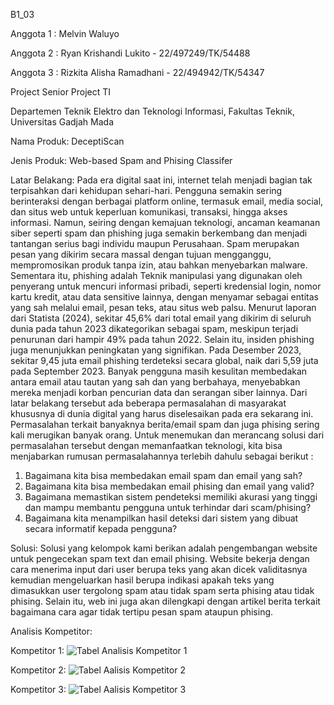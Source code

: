 B1_03

Anggota 1 : Melvin Waluyo

Anggota 2 : Ryan Krishandi Lukito - 22/497249/TK/54488

Anggota 3 : Rizkita Alisha Ramadhani - 22/494942/TK/54347

Project Senior Project TI

Departemen Teknik Elektro dan Teknologi Informasi, Fakultas Teknik, Universitas Gadjah Mada

Nama Produk:
DeceptiScan

Jenis Produk:
Web-based Spam and Phising Classifer

Latar Belakang:
Pada era digital saat ini, internet telah menjadi bagian tak terpisahkan dari kehidupan
sehari-hari. Pengguna semakin sering berinteraksi dengan berbagai platform online,
termasuk email, media social, dan situs web untuk keperluan komunikasi, transaksi, hingga
akses informasi. Namun, seiring dengan kemajuan teknologi, ancaman keamanan siber
seperti spam dan phishing juga semakin berkembang dan menjadi tantangan serius bagi
individu maupun Perusahaan.
Spam merupakan pesan yang dikirim secara massal dengan tujuan mengganggu,
mempromosikan produk tanpa izin, atau bahkan menyebarkan malware. Sementara itu,
phishing adalah Teknik manipulasi yang digunakan oleh penyerang untuk mencuri
informasi pribadi, seperti kredensial login, nomor kartu kredit, atau data sensitive lainnya,
dengan menyamar sebagai entitas yang sah melalui email, pesan teks, atau situs web
palsu.
Menurut laporan dari Statista (2024), sekitar 45,6% dari total email yang dikirim di seluruh
dunia pada tahun 2023 dikategorikan sebagai spam, meskipun terjadi penurunan dari
hampir 49% pada tahun 2022. Selain itu, insiden phishing juga menunjukkan peningkatan
yang signifikan. Pada Desember 2023, sekitar 9,45 juta email phishing terdeteksi secara
global, naik dari 5,59 juta pada September 2023. Banyak pengguna masih kesulitan
membedakan antara email atau tautan yang sah dan yang berbahaya, menyebabkan
mereka menjadi korban pencurian data dan serangan siber lainnya.
Dari latar belakang tersebut ada beberapa permasalahan di masyarakat khususnya di
dunia digital yang harus diselesaikan pada era sekarang ini. Permasalahan terkait
banyaknya berita/email spam dan juga phising sering kali merugikan banyak orang. Untuk
menemukan dan merancang solusi dari permasalahan tersebut dengan memanfaatkan
teknologi, kita bisa menjabarkan rumusan permasalahannya terlebih dahulu sebagai
berikut :

1. Bagaimana kita bisa membedakan email spam dan email yang sah?
2. Bagaimana kita bisa membedakan email phising dan email yang valid?
3. Bagaimana memastikan sistem pendeteksi memiliki akurasi yang tinggi dan mampu
   membantu pengguna untuk terhindar dari scam/phising?
4. Bagaimana kita menampilkan hasil deteksi dari sistem yang dibuat secara informatif
   kepada pengguna?

Solusi:
Solusi yang kelompok kami berikan adalah pengembangan website untuk pengecekan
spam text dan email phising. Website bekerja dengan cara menerima input dari user
berupa teks yang akan dicek validitasnya kemudian mengeluarkan hasil berupa indikasi
apakah teks yang dimasukkan user tergolong spam atau tidak spam serta phising atau
tidak phising. Selain itu, web ini juga akan dilengkapi dengan artikel berita terkait
bagaimana cara agar tidak tertipu pesan spam ataupun phising.

Analisis Kompetitor:

Kompetitor 1:
![Tabel Analisis Kompetitor 1](image-3.png)

Kompetitor 2:
![Tabel Aalisis Kompetitor 2](image-1.png)

Kompetitor 3:
![Tabel Aalisis Kompetitor 3](image-2.png)
